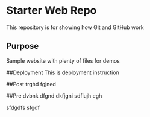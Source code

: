 # Starter Web Repo

This repository is for showing how Git and GitHub work

## Purpose


Sample website with plenty of files for demos

##Deployment
This is deployment instruction

##Post
trghd
fgjned


##Pre
dvbnk dfgnd dkfjgni sdfiujh egh

sfdgdfs
sfgdf

